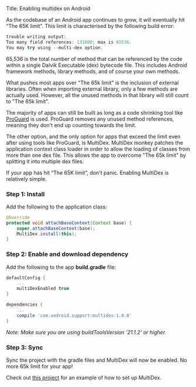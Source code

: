 Title: Enabling multidex on Android

As the codebase of an Android app continues to grow, it will eventually hit “The 65K limit”. This limit is characterised by the following build error:

```java
trouble writing output:
Too many field references: 131000; max is 65536.
You may try using --multi-dex option.
```

<!--more-->

65,536 is the total number of method that can be referenced by the code within a single Dalvik Executable (dex) bytecode file. This includes Android framework methods, library methods, and of course your own methods.

What pushes most apps over "The 65k limit" is the inclusion of external libraries. Often when importing external library, only a few methods are actually used. However, all the unused methods in that library will still count to "The 65k limit".

The majority of apps can still be built as long as a code shrinking tool like [ProGuard](http://proguard.sourceforge.net/) is used. ProGuard removes any unused method references, meaning they don't end up counting towards the limit.

The other option, and the only option for apps that exceed the limit even after using tools like ProGuard, is MultiDex. MultiDex monkey patches the application context class loader in order to allow the loading of classes from more than one dex file. This allows the app to overcome "The 65k limit" by splitting it into multiple dex files.

If your app has hit “The 65K limit”, don't panic. Enabling MultiDex is relatively simple.

### Step 1: Install
Add the following to the application class:

```java
@Override
protected void attachBaseContext(Context base) {
    super.attachBaseContext(base);
    MultiDex.install(this);
}
```

### Step 2: Enable and download dependency
Add the following to the app **build.gradle** file:

```groovy
defaultConfig {
    ...
    multiDexEnabled true
}

dependencies {
    ...
    compile 'com.android.support:multidex:1.0.0'
}
```

*Note: Make sure you are using buildToolsVersion '21.1.2' or higher.*

### Step 3: Sync
Sync the project with the gradle files and MultiDex will now be enabled. No more 65k limit for your app!

Check out [this project](https://github.com/andersmurphy/chain/commit/4462327da5849f6ac7c4a41e290d84dc6f016b21) for an example of how to set up MultiDex.
